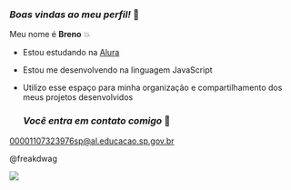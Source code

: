 ### *Boas vindas ao meu perfil!* 🙈
Meu nome é **Breno** 💥

- Estou estudando na [Alura](https://www.alura.com.br)
- Estou me desenvolvendo na linguagem JavaScript
- Utilizo esse espaço para minha organização e compartilhamento dos meus projetos desenvolvidos

   ### *Você entra em contato comigo* 💌

00001107323976sp@al.educacao.sp.gov.br

@freakdwag

![](https://media.tenor.com/i1A1oy5uCE0AAAAi/creucat-mini.gif)

